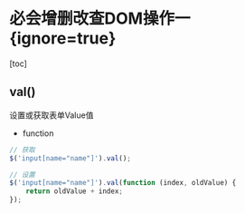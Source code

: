 # 必会增删改查DOM操作一 {ignore=true}

[toc]

## val()

设置或获取表单Value值

- function

```javascript
// 获取
$('input[name="name"]').val();

// 设置
$('input[name="name"]').val(function (index, oldValue) {
    return oldValue + index;
});
```